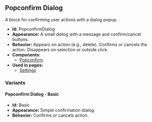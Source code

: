 ## Popconfirm Dialog
A block for confirming user actions with a dialog popup.
- **Id:** PopconfirmDialog
- **Appearance:** A small dialog with a message and confirm/cancel buttons.
- **Behavior:** Appears on action (e.g., delete). Confirms or cancels the action. Disappears on selection or outside click.
- **Components:**
  - [Popconfirm](../components/Popconfirm.md)
- **Used in pages:**
  - [Settings](../pages/Settings.md)
### Variants
#### Popconfirm Dialog - **Basic**
- **Id:** Basic
- **Appearance:** Simple confirmation dialog.
- **Behavior:** Confirms or cancels action.
